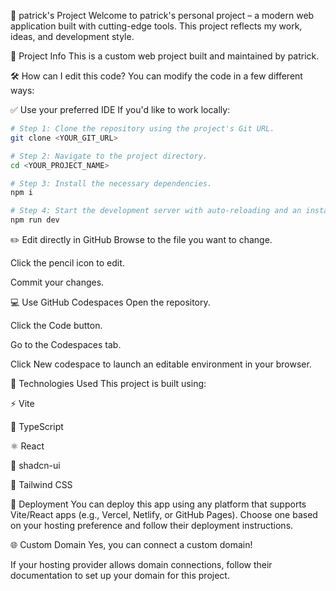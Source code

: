 🚀 patrick's Project
Welcome to patrick's personal project – a modern web application built with cutting-edge tools. This project reflects my work, ideas, and development style.


<!-- Replace <INSERT_LOGO_URL_HERE> with a link to your logo image or remove the line if you don’t have one -->
📄 Project Info
This is a custom web project built and maintained by patrick.

🛠️ How can I edit this code?
You can modify the code in a few different ways:

✅ Use your preferred IDE
If you'd like to work locally:

```sh
# Step 1: Clone the repository using the project's Git URL.
git clone <YOUR_GIT_URL>

# Step 2: Navigate to the project directory.
cd <YOUR_PROJECT_NAME>

# Step 3: Install the necessary dependencies.
npm i

# Step 4: Start the development server with auto-reloading and an instant preview.
npm run dev
```
✏️ Edit directly in GitHub
Browse to the file you want to change.

Click the pencil icon to edit.

Commit your changes.

💻 Use GitHub Codespaces
Open the repository.

Click the Code button.

Go to the Codespaces tab.

Click New codespace to launch an editable environment in your browser.

🧪 Technologies Used
This project is built using:

⚡ Vite

🧠 TypeScript

⚛️ React

💎 shadcn-ui

🎨 Tailwind CSS

🚀 Deployment
You can deploy this app using any platform that supports Vite/React apps (e.g., Vercel, Netlify, or GitHub Pages). Choose one based on your hosting preference and follow their deployment instructions.

🌐 Custom Domain
Yes, you can connect a custom domain!

If your hosting provider allows domain connections, follow their documentation to set up your domain for this project.
